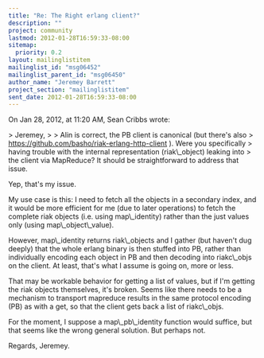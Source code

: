 ```yaml
---
title: "Re: The Right erlang client?"
description: ""
project: community
lastmod: 2012-01-28T16:59:33-08:00
sitemap:
  priority: 0.2
layout: mailinglistitem
mailinglist_id: "msg06452"
mailinglist_parent_id: "msg06450"
author_name: "Jeremey Barrett"
project_section: "mailinglistitem"
sent_date: 2012-01-28T16:59:33-08:00
---
```



On Jan 28, 2012, at 11:20 AM, Sean Cribbs wrote:

&gt; Jeremey,
&gt; 
&gt; Alin is correct, the PB client is canonical (but there's also 
&gt; https://github.com/basho/riak-erlang-http-client ). Were you specifically 
&gt; having trouble with the internal representation (riak\\_object) leaking into 
&gt; the client via MapReduce? It should be straightforward to address that issue.

Yep, that's my issue.

My use case is this: I need to fetch all the objects in a secondary index, and 
it would be more efficient for me (due to later operations) to fetch the 
complete riak objects (i.e. using map\\_identity) rather than the just values 
only (using map\\_object\\_value).

However, map\\_identity returns riak\\_objects and I gather (but haven't dug 
deeply) that the whole erlang binary is then stuffed into PB, rather than 
individually encoding each object in PB and then decoding into riakc\\_objs on 
the client. At least, that's what I assume is going on, more or less.

That may be workable behavior for getting a list of values, but if I'm getting 
the riak objects themselves, it's broken. Seems like there needs to be a 
mechanism to transport mapreduce results in the same protocol encoding (PB) as 
with a get, so that the client gets back a list of riakc\\_objs.

For the moment, I suppose a map\\_pb\\_identity function would suffice, but that 
seems like the wrong general solution. But perhaps not.

Regards,
Jeremey.
